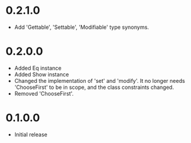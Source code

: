 # 0.2.1.0

* Add 'Gettable', 'Settable', 'Modifiable' type synonyms.

# 0.2.0.0

* Added Eq instance
* Added Show instance
* Changed the implementation of 'set' and 'modify'. It no longer needs
  'ChooseFirst' to be in scope, and the class constraints changed.
* Removed 'ChooseFirst'.

# 0.1.0.0

* Initial release
